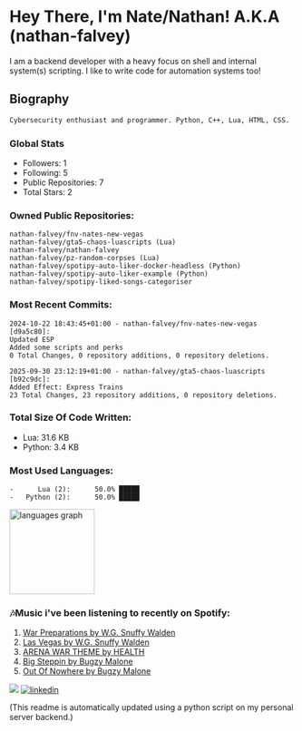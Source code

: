 # Hey There, I'm Nate/Nathan! A.K.A (nathan-falvey)
I am a backend developer with a heavy focus on shell and internal system(s) scripting. I like to write code for automation systems too!
## Biography
```bash
Cybersecurity enthusiast and programmer. Python, C++, Lua, HTML, CSS. 
```
### Global Stats
* Followers: 1
* Following: 5
* Public Repositories: 7
* Total Stars: 2
### Owned Public Repositories:
```
nathan-falvey/fnv-nates-new-vegas
nathan-falvey/gta5-chaos-luascripts (Lua)
nathan-falvey/nathan-falvey
nathan-falvey/pz-random-corpses (Lua)
nathan-falvey/spotipy-auto-liker-docker-headless (Python)
nathan-falvey/spotipy-auto-liker-example (Python)
nathan-falvey/spotipy-liked-songs-categoriser
```
### Most Recent Commits:
```
2024-10-22 18:43:45+01:00 - nathan-falvey/fnv-nates-new-vegas [d9a5c80]: 
Updated ESP
Added some scripts and perks
0 Total Changes, 0 repository additions, 0 repository deletions.

2025-09-30 23:12:19+01:00 - nathan-falvey/gta5-chaos-luascripts [b92c9dc]: 
Added Effect: Express Trains
23 Total Changes, 23 repository additions, 0 repository deletions.

```
### Total Size Of Code Written:
* Lua: 31.6 KB
* Python: 3.4 KB

### Most Used Languages: 
```
-      Lua (2):      50.0% █████     
-   Python (2):      50.0% █████     
```
<img src="https://github-readme-stats.vercel.app/api/top-langs?username=nathan-falvey&locale=en&hide_title=false&layout=compact&card_width=320&langs_count=5&theme=dark&hide_border=false" height="150" alt="languages graph"  />

### 🎶Music i've been listening to recently on Spotify:
1. [War Preparations by W.G. Snuffy Walden](https://open.spotify.com/track/6Ln8Nz4Rjcm0c3KAdLYBcO)
2. [Las Vegas by W.G. Snuffy Walden](https://open.spotify.com/track/58a5aBZ4Ivgp8eQZgr5c2J)
3. [ARENA WAR THEME by HEALTH](https://open.spotify.com/track/2CWTAgxkn1IMtFK1atROe1)
4. [Big Steppin by Bugzy Malone](https://open.spotify.com/track/7AvUOsLjrGpZSzs7jOlAp1)
5. [Out Of Nowhere by Bugzy Malone](https://open.spotify.com/track/7rD5ZDsHLIwoaGUGELaUaw)

![](https://komarev.com/ghpvc/?username=nathan-falvey&color=green&style=for-the-badge)
[![linkedin](https://img.shields.io/badge/linkedin-0A66C2?style=for-the-badge&logo=linkedin&logoColor=white)](https://www.linkedin.com/in/nathan-falvey/)

(This readme is automatically updated using a python script on my personal server backend.)
